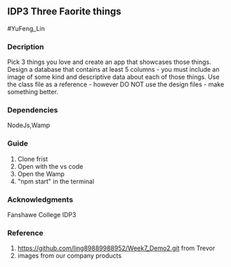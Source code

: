 ## IDP3 Three Faorite things

#YuFeng_Lin

### Decription
Pick 3 things you love and create an app that showcases those things. Design a database
that contains at least 5 columns - you must include an image of some kind and descriptive
data about each of those things. Use the class file as a reference - however DO NOT use
the design files - make something better.

### Dependencies
NodeJs,Wamp

### Guide
1. Clone frist 
2. Open with the vs code 
3. Open the Wamp 
4. "npm start" in the terminal

### Acknowledgments
Fanshawe College IDP3

### Reference
1.  https://github.com/ling89889988952/Week7_Demo2.git from Trevor
2.  images from  our  company products



